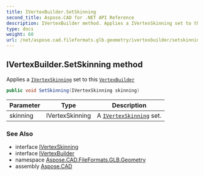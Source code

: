 ```yaml
---
title: IVertexBuilder.SetSkinning
second_title: Aspose.CAD for .NET API Reference
description: IVertexBuilder method. Applies a IVertexSkinning set to this VertexBuilder
type: docs
weight: 60
url: /net/aspose.cad.fileformats.glb.geometry/ivertexbuilder/setskinning/
---
```

## IVertexBuilder.SetSkinning method

Applies a [`IVertexSkinning`](../../../aspose.cad.fileformats.glb.geometry.vertextypes/ivertexskinning/) set to this [`VertexBuilder`](../../vertexbuilder-3/)

```csharp
public void SetSkinning(IVertexSkinning skinning)
```

| Parameter | Type | Description |
| --- | --- | --- |
| skinning | IVertexSkinning | A [`IVertexSkinning`](../../../aspose.cad.fileformats.glb.geometry.vertextypes/ivertexskinning/) set. |

### See Also

* interface [IVertexSkinning](../../../aspose.cad.fileformats.glb.geometry.vertextypes/ivertexskinning/)
* interface [IVertexBuilder](../)
* namespace [Aspose.CAD.FileFormats.GLB.Geometry](../../ivertexbuilder/)
* assembly [Aspose.CAD](../../../)


